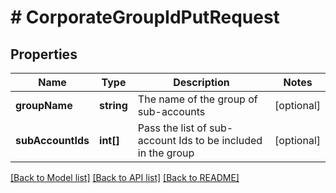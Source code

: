 # # CorporateGroupIdPutRequest

## Properties

Name | Type | Description | Notes
------------ | ------------- | ------------- | -------------
**groupName** | **string** | The name of the group of sub-accounts | [optional]
**subAccountIds** | **int[]** | Pass the list of sub-account Ids to be included in the group | [optional]

[[Back to Model list]](../../README.md#models) [[Back to API list]](../../README.md#endpoints) [[Back to README]](../../README.md)

